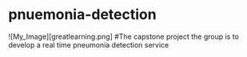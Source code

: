 # pnuemonia-detection
![My_Image][greatlearning.png]
#The capstone project the group is to develop a real time pneumonia detection service
